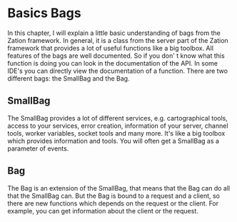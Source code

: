 # Basics Bags

In this chapter, I will explain a little basic understanding of bags from the Zation framework. 
In general, it is a class from the server part of the Zation framework that provides a lot of useful functions like a big toolbox. 
All features of the bags are well documented. 
So if you don' t know what this function is doing you can look in the documentation of the API. 
In some IDE's you can directly view the documentation of a function. 
There are two different bags: the SmallBag and the Bag.

## SmallBag

The SmallBag provides a lot of different services, e.g. cartographical tools, access to your services, error creation, information of your server, channel tools, worker variables, socket tools and many more. 
It's like a big toolbox which provides information and tools. 
You will often get a SmallBag as a parameter of events. 

## Bag

The Bag is an extension of the SmallBag, that means that the Bag can do all that the SmallBag can.
But the Bag is bound to a request and a client, so there are new functions which depends on the request or the client. 
For example, you can get information about the client or the request.